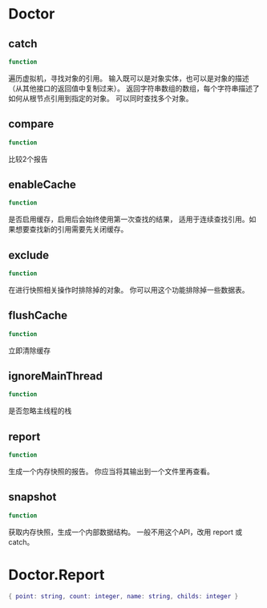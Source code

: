 # Doctor

## catch

```lua
function
```

 遍历虚拟机，寻找对象的引用。
 输入既可以是对象实体，也可以是对象的描述（从其他接口的返回值中复制过来）。
 返回字符串数组的数组，每个字符串描述了如何从根节点引用到指定的对象。
 可以同时查找多个对象。
## compare

```lua
function
```

 比较2个报告
## enableCache

```lua
function
```

 是否启用缓存，启用后会始终使用第一次查找的结果，
 适用于连续查找引用。如果想要查找新的引用需要先关闭缓存。
## exclude

```lua
function
```

 在进行快照相关操作时排除掉的对象。
 你可以用这个功能排除掉一些数据表。
## flushCache

```lua
function
```

 立即清除缓存
## ignoreMainThread

```lua
function
```

 是否忽略主线程的栈
## report

```lua
function
```

 生成一个内存快照的报告。
 你应当将其输出到一个文件里再查看。
## snapshot

```lua
function
```

 获取内存快照，生成一个内部数据结构。
 一般不用这个API，改用 report 或 catch。

# Doctor.Report


```lua
{ point: string, count: integer, name: string, childs: integer }
```


